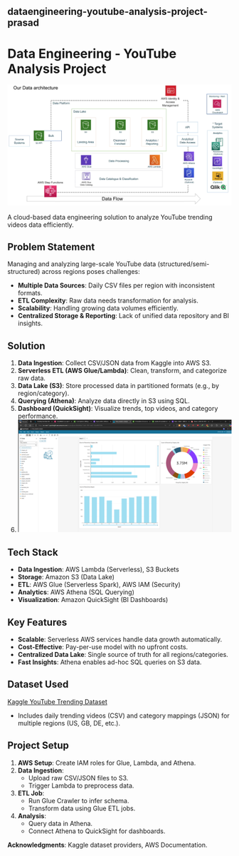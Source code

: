 ## dataengineering-youtube-analysis-project-prasad

# Data Engineering - YouTube Analysis Project

![AWS Architecture](architecture.jpeg.png)

A cloud-based data engineering solution to analyze YouTube trending videos data efficiently.

## Problem Statement
Managing and analyzing large-scale YouTube data (structured/semi-structured) across regions poses challenges:
- **Multiple Data Sources**: Daily CSV files per region with inconsistent formats.
- **ETL Complexity**: Raw data needs transformation for analysis.
- **Scalability**: Handling growing data volumes efficiently.
- **Centralized Storage & Reporting**: Lack of unified data repository and BI insights.

## Solution
1. **Data Ingestion**: Collect CSV/JSON data from Kaggle into AWS S3.
2. **Serverless ETL (AWS Glue/Lambda)**: Clean, transform, and categorize raw data.
3. **Data Lake (S3)**: Store processed data in partitioned formats (e.g., by region/category).
4. **Querying (Athena)**: Analyze data directly in S3 using SQL.
5. **Dashboard (QuickSight)**: Visualize trends, top videos, and category performance.
6. ![AWS Architecture](Analysis.png)

## Tech Stack
- **Data Ingestion**: AWS Lambda (Serverless), S3 Buckets
- **Storage**: Amazon S3 (Data Lake)
- **ETL**: AWS Glue (Serverless Spark), AWS IAM (Security)
- **Analytics**: AWS Athena (SQL Querying)
- **Visualization**: Amazon QuickSight (BI Dashboards)

## Key Features
- **Scalable**: Serverless AWS services handle data growth automatically.
- **Cost-Effective**: Pay-per-use model with no upfront costs.
- **Centralized Data Lake**: Single source of truth for all regions/categories.
- **Fast Insights**: Athena enables ad-hoc SQL queries on S3 data.

## Dataset Used
[Kaggle YouTube Trending Dataset](https://www.kaggle.com/datasets/datasnaek/youtube-new)  
- Includes daily trending videos (CSV) and category mappings (JSON) for multiple regions (US, GB, DE, etc.).

## Project Setup
1. **AWS Setup**: Create IAM roles for Glue, Lambda, and Athena.
2. **Data Ingestion**: 
   - Upload raw CSV/JSON files to S3.
   - Trigger Lambda to preprocess data.
3. **ETL Job**: 
   - Run Glue Crawler to infer schema.
   - Transform data using Glue ETL jobs.
4. **Analysis**:
   - Query data in Athena.
   - Connect Athena to QuickSight for dashboards.

**Acknowledgments**: Kaggle dataset providers, AWS Documentation.
